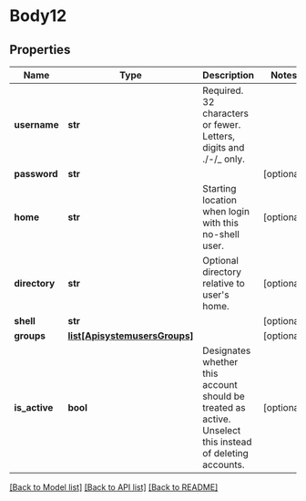 # Body12

## Properties
Name | Type | Description | Notes
------------ | ------------- | ------------- | -------------
**username** | **str** | Required. 32 characters or fewer. Letters, digits and ./-/_ only. | 
**password** | **str** |  | [optional] 
**home** | **str** | Starting location when login with this no-shell user. | [optional] 
**directory** | **str** | Optional directory relative to user&#x27;s home. | [optional] 
**shell** | **str** |  | [optional] 
**groups** | [**list[ApisystemusersGroups]**](ApisystemusersGroups.md) |  | [optional] 
**is_active** | **bool** | Designates whether this account should be treated as active. Unselect this instead of deleting accounts. | [optional] 

[[Back to Model list]](../README.md#documentation-for-models) [[Back to API list]](../README.md#documentation-for-api-endpoints) [[Back to README]](../README.md)

